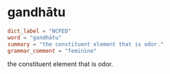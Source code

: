 # gandhātu

``` toml
dict_label = "NCPED"
word = "gandhātu"
summary = "the constituent element that is odor."
grammar_comment = "feminine"
```

the constituent element that is odor.

